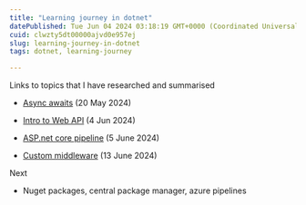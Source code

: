 ```yaml
---
title: "Learning journey in dotnet"
datePublished: Tue Jun 04 2024 03:18:19 GMT+0000 (Coordinated Universal Time)
cuid: clwzty5dt00000ajvd0e957ej
slug: learning-journey-in-dotnet
tags: dotnet, learning-journey

---
```


Links to topics that I have researched and summarised

* [Async awaits](https://coderlyn.hashnode.dev/c-async-awaits-under-the-hood) (20 May 2024)
    
* [Intro to Web API](https://coderlyn.hashnode.dev/intro-to-web-api) (4 Jun 2024)
    
* [ASP.net core pipeline](https://coderlyn.hashnode.dev/aspnet-core-pipeline) (5 June 2024)
    
* [Custom middleware](https://coderlyn.hashnode.dev/aspnet-core-custom-middleware) (13 June 2024)
    

Next

* Nuget packages, central package manager, azure pipelines